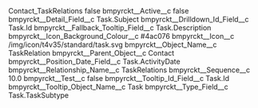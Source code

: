 <?xml version="1.0" encoding="UTF-8"?>
<CustomMetadata xmlns="http://soap.sforce.com/2006/04/metadata" xmlns:xsi="http://www.w3.org/2001/XMLSchema-instance" xmlns:xsd="http://www.w3.org/2001/XMLSchema">
    <label>Contact_TaskRelations</label>
    <protected>false</protected>
    <values>
        <field>bmpyrckt__Active__c</field>
        <value xsi:type="xsd:boolean">false</value>
    </values>
    <values>
        <field>bmpyrckt__Detail_Field__c</field>
        <value xsi:type="xsd:string">Task.Subject</value>
    </values>
    <values>
        <field>bmpyrckt__Drilldown_Id_Field__c</field>
        <value xsi:type="xsd:string">Task.Id</value>
    </values>
    <values>
        <field>bmpyrckt__Fallback_Tooltip_Field__c</field>
        <value xsi:type="xsd:string">Task.Description</value>
    </values>
    <values>
        <field>bmpyrckt__Icon_Background_Colour__c</field>
        <value xsi:type="xsd:string">#4ac076</value>
    </values>
    <values>
        <field>bmpyrckt__Icon__c</field>
        <value xsi:type="xsd:string">/img/icon/t4v35/standard/task.svg</value>
    </values>
    <values>
        <field>bmpyrckt__Object_Name__c</field>
        <value xsi:type="xsd:string">TaskRelation</value>
    </values>
    <values>
        <field>bmpyrckt__Parent_Object__c</field>
        <value xsi:type="xsd:string">Contact</value>
    </values>
    <values>
        <field>bmpyrckt__Position_Date_Field__c</field>
        <value xsi:type="xsd:string">Task.ActivityDate</value>
    </values>
    <values>
        <field>bmpyrckt__Relationship_Name__c</field>
        <value xsi:type="xsd:string">TaskRelations</value>
    </values>
    <values>
        <field>bmpyrckt__Sequence__c</field>
        <value xsi:type="xsd:double">10.0</value>
    </values>
    <values>
        <field>bmpyrckt__Test__c</field>
        <value xsi:type="xsd:boolean">false</value>
    </values>
    <values>
        <field>bmpyrckt__Tooltip_Id_Field__c</field>
        <value xsi:type="xsd:string">Task.Id</value>
    </values>
    <values>
        <field>bmpyrckt__Tooltip_Object_Name__c</field>
        <value xsi:type="xsd:string">Task</value>
    </values>
    <values>
        <field>bmpyrckt__Type_Field__c</field>
        <value xsi:type="xsd:string">Task.TaskSubtype</value>
    </values>
</CustomMetadata>
